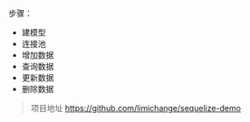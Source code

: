 步骤：
 - 建模型
 - 连接池
 - 增加数据
 - 查询数据
 - 更新数据
 - 删除数据

 > 项目地址
 > https://github.com/limichange/sequelize-demo
